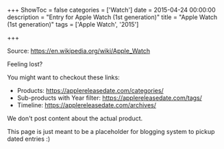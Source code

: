 +++
ShowToc = false
categories = ['Watch']
date = 2015-04-24 00:00:00
description = "Entry for Apple Watch (1st generation)"
title = "Apple Watch (1st generation)"
tags = ['Apple Watch', '2015']

+++

Source: https://en.wikipedia.org/wiki/Apple_Watch

Feeling lost?

You might want to checkout these links:
- Products: https://applereleasedate.com/categories/
- Sub-products with Year filter: https://applereleasedate.com/tags/
- Timeline: https://applereleasedate.com/archives/

We don't post content about the actual product. 



This page is just meant to be a placeholder for blogging system to pickup dated entries :)



